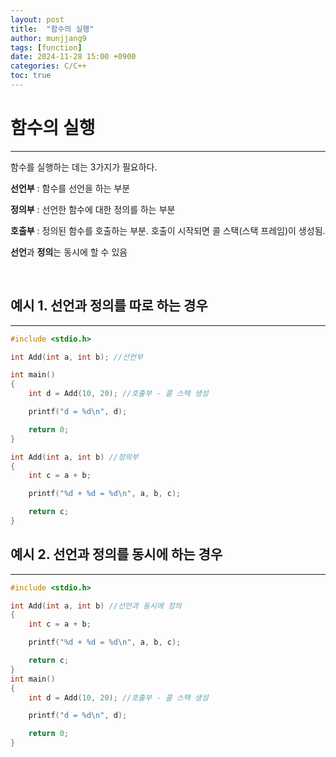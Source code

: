 ```yaml
---
layout: post
title:  "함수의 실행"
author: munjjang9
tags: [function]
date: 2024-11-28 15:00 +0900
categories: C/C++
toc: true
---
```


# 함수의 실행
---
함수를 실행하는 데는 3가지가 필요하다.

**선언부** : 함수를 선언을 하는 부분

**정의부** : 선언한 함수에 대한 정의를 하는 부분

**호출부** : 정의된 함수를 호출하는 부분. 호출이 시작되면 콜 스택(스택 프레임)이 생성됨.

**선언**과 **정의**는 동시에 할 수 있음

<br>

## 예시 1. 선언과 정의를 따로 하는 경우
---
```c
#include <stdio.h>

int Add(int a, int b); //선언부

int main()
{
	int d = Add(10, 20); //호출부 - 콜 스택 생성

	printf("d = %d\n", d);

	return 0;
}

int Add(int a, int b) //정의부
{
	int c = a + b;

	printf("%d + %d = %d\n", a, b, c);

	return c;
}
```

## 예시 2. 선언과 정의를 동시에 하는 경우
---
```c
#include <stdio.h>

int Add(int a, int b) //선언과 동시에 정의
{
	int c = a + b;

	printf("%d + %d = %d\n", a, b, c);

	return c;
}
int main()
{
	int d = Add(10, 20); //호출부 - 콜 스택 생성

	printf("d = %d\n", d);

	return 0;
}
```